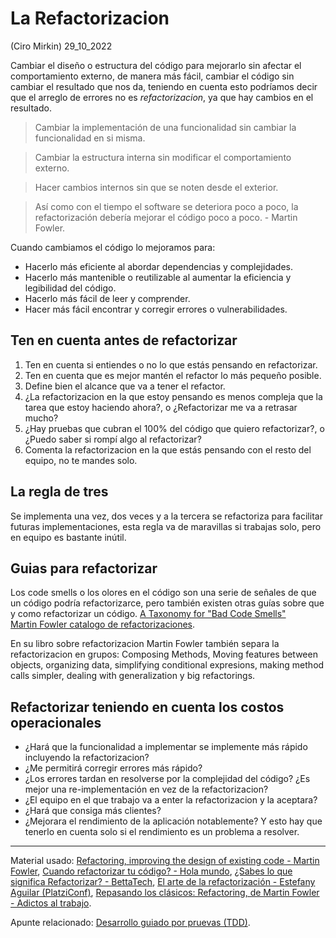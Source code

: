 # La Refactorizacion
(Ciro Mirkin) 29_10_2022

Cambiar el diseño o estructura del código para mejorarlo sin afectar el comportamiento externo, de manera más fácil, cambiar el código sin cambiar el resultado que nos da, teniendo en cuenta esto podríamos decir que el arreglo de errores no es *refactorizacion*, ya que hay cambios en el resultado.

> Cambiar la implementación de una funcionalidad sin cambiar la funcionalidad en si misma.

> Cambiar la estructura interna sin modificar el comportamiento externo.

> Hacer cambios internos sin que se noten desde el exterior.

> Así como con el tiempo el software se deteriora poco a poco, la refactorización debería mejorar el código poco a poco. - Martin Fowler.

Cuando cambiamos el código lo mejoramos para:

* Hacerlo más eficiente al abordar dependencias y complejidades.
* Hacerlo más mantenible o reutilizable al aumentar la eficiencia y legibilidad del código.
* Hacerlo más fácil de leer y comprender.
* Hacer más fácil encontrar y corregir errores o vulnerabilidades.

## Ten en cuenta antes de refactorizar

1. Ten en cuenta si entiendes o no lo que estás pensando en refactorizar.
2. Ten en cuenta que es mejor mantén el refactor lo más pequeño posible.
3. Define bien el alcance que va a tener el refactor.
4. ¿La refactorizacion en la que estoy pensando es menos compleja que la tarea que estoy haciendo ahora?, o ¿Refactorizar me va a retrasar mucho?
5. ¿Hay pruebas que cubran el 100% del código que quiero refactorizar?, o ¿Puedo saber si rompí algo al refactorizar?
6. Comenta la refactorizacion en la que estás pensando con el resto del equipo, no te mandes solo.

## La regla de tres

Se implementa una vez, dos veces y a la tercera se refactoriza para facilitar futuras implementaciones, esta regla va de maravillas si trabajas solo, pero en equipo es bastante inútil.

## Guias para refactorizar

Los code smells o los olores en el código son una serie de señales de que un código podría refactorizarce, pero también existen otras guías sobre que y como refactorizar un código.
[A Taxonomy for "Bad Code Smells"](https://mmantyla.github.io/BadCodeSmellsTaxonomy) <br>
[Martin Fowler catalogo de refactorizaciones](https://refactoring.com/catalog/).

En su libro sobre refactorizacion Martin Fowler también separa la refactorizacion en grupos: Composing Methods, Moving features between objects, organizing data, simplifying conditional expresions, making method calls simpler, dealing with generalization y big refactorings.

## Refactorizar teniendo en cuenta los costos operacionales

* ¿Hará que la funcionalidad a implementar se implemente más rápido incluyendo la refactorizacion?
* ¿Me permitirá corregir errores más rápido?
* ¿Los errores tardan en resolverse por la complejidad del código? ¿Es mejor una re-implementación en vez de la refactorizacion?
* ¿El equipo en el que trabajo va a enter la refactorizacion y la aceptara?
* ¿Hará que consiga más clientes?
* ¿Mejorara el rendimiento de la aplicación notablemente? Y esto hay que tenerlo en cuenta solo si el rendimiento es un problema a resolver.
___
Material usado: [Refactoring, improving the design of existing code - Martin Fowler](https://www.refactoring.com/), [Cuando refactorizar tu código? - Hola mundo](https://www.youtube.com/watch?v=Cd-tw8xxMu8), [¿Sabes lo que significa Refactorizar? - BettaTech](https://www.youtube.com/watch?v=6uBOlGrcj4A&t=3s), [El arte de la refactorización - Estefany Aguilar (PlatziConf)](https://www.youtube.com/watch?v=5nS6BI8Tc8A&t=18s), [Repasando los clásicos: Refactoring, de Martin Fowler - Adictos al trabajo](https://www.adictosaltrabajo.com/2015/09/28/repasando-los-clasicos-refactoring-de-martin-fowler/).

Apunte relacionado: <a href="https://github.com/CiroMirkin/Apuntes/blob/main/apuntes/Desarrollo%20guiado%20por%20pruevas%20(TDD).md">Desarrollo guiado por pruevas (TDD)</a>.